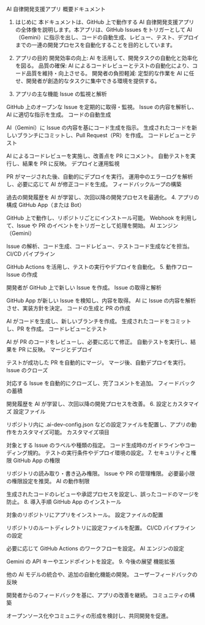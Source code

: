 AI 自律開発支援アプリ 概要ドキュメント

1. はじめに
   本ドキュメントは、GitHub 上で動作する AI 自律開発支援アプリの全体像を説明します。本アプリは、GitHub Issues をトリガーとして AI（Gemini）に指示を出し、コードの自動生成、レビュー、テスト、デプロイまでの一連の開発プロセスを自動化することを目的としています。

2. アプリの目的
   開発効率の向上: AI を活用して、開発タスクの自動化と効率化を図る。
   品質の確保: AI によるコードレビューとテストの自動化により、コード品質を維持・向上させる。
   開発者の負担軽減: 定型的な作業を AI に任せ、開発者が創造的なタスクに集中できる環境を提供する。
3. アプリの主な機能
   Issue の監視と解析

GitHub 上のオープンな Issue を定期的に取得・監視。
Issue の内容を解析し、AI に適切な指示を生成。
コードの自動生成

AI（Gemini）に Issue の内容を基にコード生成を指示。
生成されたコードを新しいブランチにコミットし、Pull Request（PR）を作成。
コードレビューとテスト

AI によるコードレビューを実施し、改善点を PR にコメント。
自動テストを実行し、結果を PR に反映。
デプロイと運用監視

PR がマージされた後、自動的にデプロイを実行。
運用中のエラーログを解析し、必要に応じて AI が修正コードを生成。
フィードバックループの構築

過去の開発履歴を AI が学習し、次回以降の開発プロセスを最適化。 4. アプリの構成
GitHub App（または Bot）

GitHub 上で動作し、リポジトリごとにインストール可能。
Webhook を利用して、Issue や PR のイベントをトリガーとして処理を開始。
AI エンジン（Gemini）

Issue の解析、コード生成、コードレビュー、テストコード生成などを担当。
CI/CD パイプライン

GitHub Actions を活用し、テストの実行やデプロイを自動化。 5. 動作フロー
Issue の作成

開発者が GitHub 上で新しい Issue を作成。
Issue の取得と解析

GitHub App が新しい Issue を検知し、内容を取得。
AI に Issue の内容を解析させ、実装方針を決定。
コードの生成と PR の作成

AI がコードを生成し、新しいブランチを作成。
生成されたコードをコミットし、PR を作成。
コードレビューとテスト

AI が PR のコードをレビューし、必要に応じて修正。
自動テストを実行し、結果を PR に反映。
マージとデプロイ

テストが成功した PR を自動的にマージ。
マージ後、自動デプロイを実行。
Issue のクローズ

対応する Issue を自動的にクローズし、完了コメントを追加。
フィードバックの蓄積

開発履歴を AI が学習し、次回以降の開発プロセスを改善。 6. 設定とカスタマイズ
設定ファイル

リポジトリ内に .ai-dev-config.json などの設定ファイルを配置し、アプリの動作をカスタマイズ可能。
カスタマイズ項目

対象とする Issue のラベルや種類の指定。
コード生成時のガイドラインやコーディング規約。
テストの実行条件やデプロイ環境の設定。 7. セキュリティと権限
GitHub App の権限

リポジトリの読み取り・書き込み権限。
Issue や PR の管理権限。
必要最小限の権限設定を推奨。
AI の動作制限

生成されたコードのレビューや承認プロセスを設定し、誤ったコードのマージを防止。 8. 導入手順
GitHub App のインストール

対象のリポジトリにアプリをインストール。
設定ファイルの配置

リポジトリのルートディレクトリに設定ファイルを配置。
CI/CD パイプラインの設定

必要に応じて GitHub Actions のワークフローを設定。
AI エンジンの設定

Gemini の API キーやエンドポイントを設定。 9. 今後の展望
機能拡張

他の AI モデルの統合や、追加の自動化機能の開発。
ユーザーフィードバックの反映

開発者からのフィードバックを基に、アプリの改善を継続。
コミュニティの構築

オープンソース化やコミュニティの形成を検討し、共同開発を促進。
